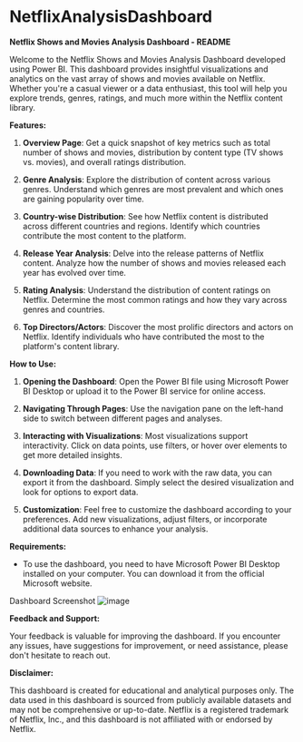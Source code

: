 # NetflixAnalysisDashboard
**Netflix Shows and Movies Analysis Dashboard - README**

Welcome to the Netflix Shows and Movies Analysis Dashboard developed using Power BI. This dashboard provides insightful visualizations and analytics on the vast array of shows and movies available on Netflix. Whether you're a casual viewer or a data enthusiast, this tool will help you explore trends, genres, ratings, and much more within the Netflix content library.

**Features:**

1. **Overview Page**: Get a quick snapshot of key metrics such as total number of shows and movies, distribution by content type (TV shows vs. movies), and overall ratings distribution.

2. **Genre Analysis**: Explore the distribution of content across various genres. Understand which genres are most prevalent and which ones are gaining popularity over time.

3. **Country-wise Distribution**: See how Netflix content is distributed across different countries and regions. Identify which countries contribute the most content to the platform.

4. **Release Year Analysis**: Delve into the release patterns of Netflix content. Analyze how the number of shows and movies released each year has evolved over time.

5. **Rating Analysis**: Understand the distribution of content ratings on Netflix. Determine the most common ratings and how they vary across genres and countries.

6. **Top Directors/Actors**: Discover the most prolific directors and actors on Netflix. Identify individuals who have contributed the most to the platform's content library.

**How to Use:**

1. **Opening the Dashboard**: Open the Power BI file using Microsoft Power BI Desktop or upload it to the Power BI service for online access.

2. **Navigating Through Pages**: Use the navigation pane on the left-hand side to switch between different pages and analyses.

3. **Interacting with Visualizations**: Most visualizations support interactivity. Click on data points, use filters, or hover over elements to get more detailed insights.

4. **Downloading Data**: If you need to work with the raw data, you can export it from the dashboard. Simply select the desired visualization and look for options to export data.

5. **Customization**: Feel free to customize the dashboard according to your preferences. Add new visualizations, adjust filters, or incorporate additional data sources to enhance your analysis.

**Requirements:**

- To use the dashboard, you need to have Microsoft Power BI Desktop installed on your computer. You can download it from the official Microsoft website.

Dashboard Screenshot
![image](https://github.com/FATHOM-HUNTER/NetflixAnalysisDashboard/assets/88205680/feb160cf-d095-405c-9428-0d32ecfeaca3)


**Feedback and Support:**

Your feedback is valuable for improving the dashboard. If you encounter any issues, have suggestions for improvement, or need assistance, please don't hesitate to reach out.

**Disclaimer:**

This dashboard is created for educational and analytical purposes only. The data used in this dashboard is sourced from publicly available datasets and may not be comprehensive or up-to-date. Netflix is a registered trademark of Netflix, Inc., and this dashboard is not affiliated with or endorsed by Netflix.
